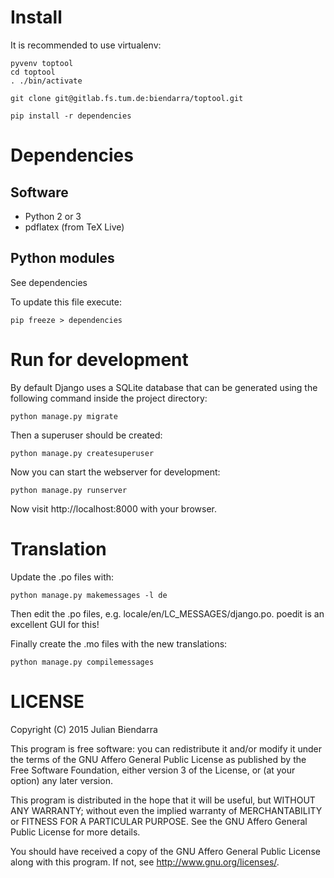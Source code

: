 # Install

It is recommended to use virtualenv:

    pyvenv toptool
    cd toptool
    . ./bin/activate

    git clone git@gitlab.fs.tum.de:biendarra/toptool.git

    pip install -r dependencies

# Dependencies

## Software

 * Python 2 or 3
 * pdflatex (from TeX Live)

## Python modules

See dependencies

To update this file execute:

    pip freeze > dependencies

# Run for development

By default Django uses a SQLite database that can be generated using the
following command inside the project directory:

    python manage.py migrate

Then a superuser should be created:

    python manage.py createsuperuser

Now you can start the webserver for development:

    python manage.py runserver

Now visit http://localhost:8000 with your browser.

# Translation

Update the .po files with:

    python manage.py makemessages -l de

Then edit the .po files, e.g. locale/en/LC_MESSAGES/django.po.
poedit is an excellent GUI for this!

Finally create the .mo files with the new translations:

    python manage.py compilemessages

# LICENSE

Copyright (C) 2015  Julian Biendarra

This program is free software: you can redistribute it and/or modify
it under the terms of the GNU Affero General Public License as
published by the Free Software Foundation, either version 3 of the
License, or (at your option) any later version.

This program is distributed in the hope that it will be useful,
but WITHOUT ANY WARRANTY; without even the implied warranty of
MERCHANTABILITY or FITNESS FOR A PARTICULAR PURPOSE.  See the
GNU Affero General Public License for more details.

You should have received a copy of the GNU Affero General Public License
along with this program.  If not, see <http://www.gnu.org/licenses/>.
